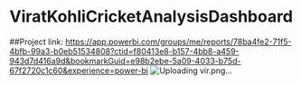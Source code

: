 # ViratKohliCricketAnalysisDashboard
##Project link:
https://app.powerbi.com/groups/me/reports/78ba4fe2-71f5-4bfb-99a3-b0eb51534808?ctid=f80413e8-b157-4bb8-a459-943d7d416a9d&bookmarkGuid=e98b2ebe-5a09-4033-b75d-67f2720c1c60&experience=power-bi
![Uploading vir.png…]()

